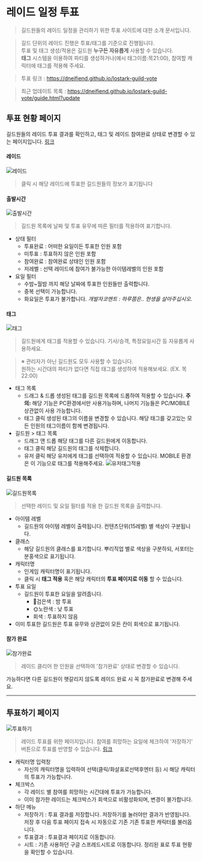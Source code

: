 # 레이드 일정 투표

> 길드원들의 레이드 일정을 관리하기 위한 투표 사이트에 대한 소개 문서입니다.

> 길드 단위의 레이드 진행은 투표/태그를 기준으로 진행됩니다.<br>
> 투표 및 태그 생성/적용은 길드원 **누구든 자유롭게** 사용할 수 있습니다.<br>
>  **태그** 시스템을 이용하여 파티를 생성하거나(예시 태그이름:목21:00), 참여할 캐릭터에 태그를 적용해 주세요.

> 투표 링크 : https://dneifiend.github.io/lostark-guild-vote

> 최근 업데이트 목록 : https://dneifiend.github.io/lostark-guild-vote/guide.html?update



## 투표 현황 페이지
길드원들의 레이드 투표 결과를 확인하고, 태그 및 레이드 참여완료 상태로 변경할 수 있는 페이지입니다. [링크](https://dneifiend.github.io/lostark-guild-vote)
#### 레이드
![레이드](resource/02.jpg)
> 클릭 시 해당 레이드에 투표한 길드원들의 정보가 표기됩니다

#### 출발시간
![출발시간](resource/03.jpg)
> 길드원 목록에 날짜 및 투표 유무에 따른 필터를 적용하여 표기합니다.

* 상태 필터
  * 투표완료 : 어떠한 요일이든 투표한 인원 포함
  * 미투표  :  투표하지 않은 인원 포함
  * 참여완료  : 참여완료 상태인 인원 포함
  * 저레벨  :  선택 레이드에 참여가 불가능한 아이템레벨의 인원 포함
* 요일 필터
  * 수밤~월밤 까지 해당 날짜에 투표한 인원들만 출력합니다.
  * 중복 선택이 가능합니다.
  * 화요일은 투표가 불가합니다. 
    *개발자코멘트 : 하루쯤은.. 현생을 살아주십시오.*

#### 태그
![태그](resource/05.gif)
> 길드원에게 태그를 적용할 수 있습니다. 기사/승객, 특정요일시간 등 자유롭게 사용하세요.

> ※ 관리자가 아닌 길드원도 모두 사용할 수 있습니다.<br>원하는 시간대의 파티가 없다면 직접 태그를 생성하여 적용해보세요. (EX. 목22:00)

* 태그 목록
  * 드래그 & 드롭
    생성된 태그를 길드원 목록에 드롭하여 적용할 수 있습니다.
    **주의:** 해당 기능은 PC환경에서만 사용가능하며, 나머지 기능들은 PC/MOBILE 상관없이 사용 가능합니다.
  * 태그 클릭
    생성된 태그의 이름을 변경할 수 있습니다. 해당 태그를 갖고있는 모든 인원의 태그이름이 함께 변경됩니다.
* 길드원 > 태그 목록
  * 드래그 앤 드롭
    해당 태그를 다른 길드원에게 이동합니다.
  * 태그 클릭
    해당 길드원의 태그를 삭제합니다.
  * 유저 클릭
    해당 유저에게 태그를 선택하여 적용할 수 있습니다. MOBILE 환경은 이 기능으로 태그를 적용해주세요.
    ![유저태그적용](resource/userTag.gif)

#### 길드원 목록
![길드원목록](resource/06.jpg)
> 선택한 레이드 및 요일 필터를 적용 한 길드원 목록을 출력합니다.

* 아이템 레벨
  * 길드원의 아이템 레벨이 출력됩니다. 컨텐츠단위(15레벨) 별 색상이 구분됩니다.
* 클래스
  * 해당 길드원의 클래스를 표기합니다. 뿌리직업 별로 색상을 구분하되, 서포터는 분홍색으로 표기됩니다.
* 캐릭터명
  * 인게임 캐릭터명이 표기됩니다.
  * 클릭 시 **태그 적용** 혹은 해당 캐릭터의 **투표 페이지로 이동** 할 수 있습니다.
* 투표 요일
  * 길드원이 투표한 요일을 알려줍니다.
    * 🌙검은색 : 밤 투표
    * 🌞노란색 : 낮 투표
    * 회색 : 투표하지 않음
* 이미 투표한 길드원은 투표 유무와 상관없이 모든 칸이 회색으로 표기됩니다.

#### 참가 완료
![참가완료](resource/07.gif)
> 레이드 클리어 한 인원을 선택하여 '참가완료' 상태로 변경할 수 있습니다.

가능하다면 다른 길드원이 햇갈리지 않도록 레이드 완료 시 꼭 참가완료로 변경해 주세요.


---

## 투표하기 페이지
![투표하기](resource/08.jpg)
> 레이드 투표를 위한 페이지입니다. 참여를 희망하는 요일에 체크하여 '저장하기' 버튼으로 투표를 반영할 수 있습니다. [링크](https://dneifiend.github.io/lostark-guild-vote/?AKfycbwOyCZMCZtaeo6Xy-ytjm7iOQvnX3y3WaNt-lYWhWkzMRigl4_uqeL33zwXM9mVS8haRA/exec)

* 캐릭터명 입력창
  * 자신의 캐릭터명을 입력하여 선택(클릭/화살표로선택후엔터 등) 시 해당 캐릭터의 투표가 가능합니다.
* 체크박스
  * 각 레이드 별 참여를 희망하는 시간대에 투표가 가능합니다.
  * 이미 참가한 레이드는 체크박스가 회색으로 비활성화되며, 변경이 불가합니다.
* 하단 메뉴
  * 저장하기 : 투표 결과를 저장합니다. 저장하기를 눌러야만 결과가 반영됩니다.
    저장 후 다음 투표 페이지 접속 시 자동으로 기존 기존 투표한 캐릭터를 불러옵니다.
  * 투표결과 : 투표결과 페이지로 이동합니다.
  * 시트 : 기존 사용하던 구글 스프레드시트로 이동합니다. 정리된 표로 투표 현황을 확인할 수 있습니다.